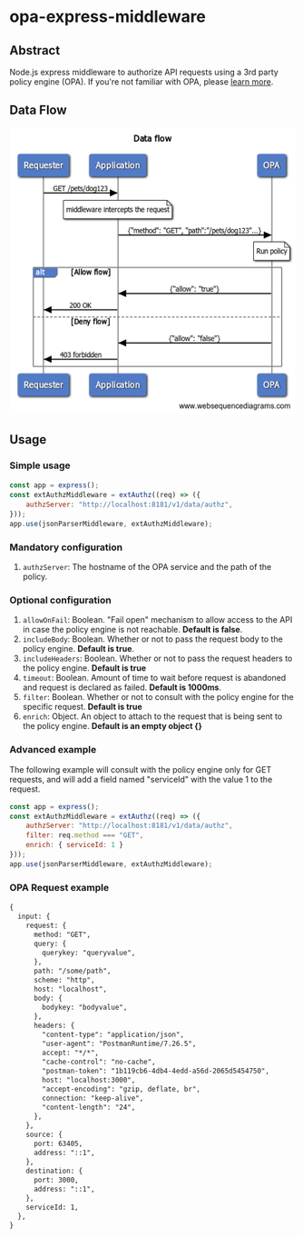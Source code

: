 
# opa-express-middleware
## Abstract
Node.js express middleware to authorize API requests using a 3rd party policy engine (OPA).
If you're not familiar with OPA, please [learn more](https://www.openpolicyagent.org/).

## Data Flow
![enter image description here](https://github.com/build-security/opa-express-middleware/blob/main/Data%20flow.png)

## Usage
### Simple usage
```js
const app = express();
const extAuthzMiddleware = extAuthz((req) => ({
    authzServer: "http://localhost:8181/v1/data/authz",
}));
app.use(jsonParserMiddleware, extAuthzMiddleware);
```
### Mandatory configuration

 1. `authzServer`: The hostname of the OPA service and the path of the policy.

### Optional configuration
 1. `allowOnFail`: Boolean. "Fail open" mechanism to allow access to the API in case the policy engine is not reachable. **Default is false**.
 2. `includeBody`: Boolean. Whether or not to pass the request body to the policy engine. **Default is true**.
 3. `includeHeaders`: Boolean. Whether or not to pass the request headers to the policy engine. **Default is true**
 4. `timeout`: Boolean. Amount of time to wait before request is abandoned and request is declared as failed. **Default is 1000ms**.
 5. `filter`: Boolean. Whether or not to consult with the policy engine for the specific request. **Default is true**
 6. `enrich`: Object. An object to attach to the request that is being sent to the policy engine. **Default is an empty object {}**

### Advanced example
The following example will consult with the policy engine only for GET requests, and will add a field named "serviceId" with the value 1 to the request.
```js
const app = express();
const extAuthzMiddleware = extAuthz((req) => ({
    authzServer: "http://localhost:8181/v1/data/authz",
    filter: req.method === "GET",
    enrich: { serviceId: 1 }
}));
app.use(jsonParserMiddleware, extAuthzMiddleware);
```

### OPA Request example
```
{
  input: {
    request: {
      method: "GET",
      query: {
        querykey: "queryvalue",
      },
      path: "/some/path",
      scheme: "http",
      host: "localhost",
      body: {
        bodykey: "bodyvalue",
      },
      headers: {
        "content-type": "application/json",
        "user-agent": "PostmanRuntime/7.26.5",
        accept: "*/*",
        "cache-control": "no-cache",
        "postman-token": "1b119cb6-4db4-4edd-a56d-2065d5454750",
        host: "localhost:3000",
        "accept-encoding": "gzip, deflate, br",
        connection: "keep-alive",
        "content-length": "24",
      },
    },
    source: {
      port: 63405,
      address: "::1",
    },
    destination: {
      port: 3000,
      address: "::1",
    },
    serviceId: 1,
  },
}
```
